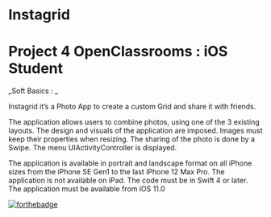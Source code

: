 # Instagrid

# Project 4 OpenClassrooms : iOS Student

_Soft Basics : _

Instagrid it’s a Photo App to create a custom Grid and share it with friends.

The application allows users to combine photos, using one of the 3 existing layouts.
The design and visuals of the application are imposed.
Images must keep their properties when resizing.
The sharing of the photo is done by a Swipe.
The menu UIActivityController is displayed.

The application is available in portrait and landscape format on all iPhone sizes from the iPhone SE Gen1 to the last iPhone 12 Max Pro.
The application is not available on iPad.
The code must be in Swift 4 or later.
The application must be available from iOS 11.0


[![forthebadge](https://forthebadge.com/images/badges/made-with-swift.svg)](https://forthebadge.com)
